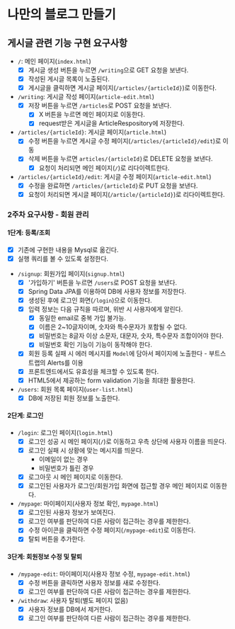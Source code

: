 # 나만의 블로그 만들기

## 게시글 관련 기능 구현 요구사항

- `/`: 메인 페이지(`index.html`)
    - [x] 게시글 생성 버튼을 누르면 `/writing`으로 GET 요청을 보낸다.
    - [x] 작성된 게시글 목록이 노출된다.
    - [x] 게시글을 클릭하면 게시글 페이지(`/articles/{articleId}`)로 이동한다.

- `/writing`: 게시글 작성 페이지(`article-edit.html`)
    - [x] 저장 버튼을 누르면 `/articles`로 POST 요청을 보낸다.
        - [x] X 버튼을 누르면 메인 페이지로 이동한다.
        - [x] request받은 게시글을 ArticleRespository에 저장한다.

- `/articles/{articleId}`: 게시글 페이지(`article.html`)
    - [x] 수정 버튼을 누르면 게시글 수정 페이지(`/articles/{articleId}/edit`)로 이동
    - [x] 삭제 버튼을 누르면 `articles/{articleId}`로 DELETE 요청을 보낸다.
        - [x] 요청이 처리되면 메인 페이지(`/`)로 리다이렉트한다.

- `/articles/{articleId}/edit`: 게시글 수정 페이지(`article-edit.html`)
    - [x] 수정을 완료하면 `/articles/{articleId}`로 PUT 요청을 보낸다.
    - [x] 요청이 처리되면 게시글 페이지(`/article/{articleId}`)로 리다이렉트한다.

### 2주차 요구사항 - 회원 관리

#### 1단계: 등록/조회

- [x] 기존에 구현한 내용을 Mysql로 옮긴다.
- [x] 실행 쿼리를 볼 수 있도록 설정한다.

- `/signup`: 회원가입 페이지(`signup.html`)
    - [x] '가입하기' 버튼을 누르면 `/users`로 POST 요청을 보낸다.
    - [x] Spring Data JPA를 이용하여 DB에 사용자 정보를 저장한다.
    - [x] 생성된 후에 로그인 화면(`/login`)으로 이동한다.
    - [x] 입력 정보는 다음 규칙을 따르며, 위반 시 사용자에게 알린다.
        - [x] 동일한 email로 중복 가입 불가능.
        - [x] 이름은 2~10글자이며, 숫자와 특수문자가 포함될 수 없다.
        - [x] 비밀번호는 8글자 이상 소문자, 대문자, 숫자, 특수문자 조합이어야 한다.
        - [x] 비밀번호 확인 기능이 기능이 동작해야 한다.
    - [x] 회원 등록 실패 시 에러 메시지를 `Model`에 담아서 페이지에 노출한다 - 부트스트랩의 Alerts를 이용
    - [x] 프론트엔드에서도 유효성을 체크할 수 있도록 한다.
    - [x] HTML5에서 제공하는 form validation 기능을 최대한 활용한다.
    
- `/users`: 회원 목록 페이지(`user-list.html`)
    - [x] DB에 저장된 회원 정보를 노출한다.

#### 2단계: 로그인

- `/login`: 로그인 페이지(`login.html`)
    - [x] 로그인 성공 시 메인 페이지(`/`)로 이동하고 우측 상단에 사용자 이름을 띄운다.
    - [x] 로그인 실패 시 상황에 맞는 메시지를 띄운다.
        - 이메일이 없는 경우
        - 비밀번호가 틀린 경우
    - [x] 로그아웃 시 메인 페이지로 이동한다.
    - [x] 로그인된 사용자가 로그인/회원가입 화면에 접근할 경우 메인 페이지로 이동한다.

- `/mypage`: 마이페이지(사용자 정보 확인, `mypage.html`)
    - [x] 로그인된 사용자 정보가 보여진다.
    - [x] 로그인 여부를 판단하여 다른 사람이 접근하는 경우를 제한한다.
    - [x] 수정 아이콘을 클릭하면 수정 페이지(`/mypage-edit`)로 이동한다.
    - [x] 탈퇴 버튼을 추가한다.

#### 3단계: 회원정보 수정 및 탈퇴

- `/mypage-edit`: 마이페이지(사용자 정보 수정, `mypage-edit.html`)
    - [x] 수정 버튼을 클릭하면 사용자 정보를 새로 수정한다.
    - [x] 로그인 여부를 판단하여 다른 사람이 접근하는 경우를 제한한다.

- `/withdraw`: 사용자 탈퇴(별도 페이지 없음)
    - [x] 사용자 정보를 DB에서 제거한다.
    - [x] 로그인 여부를 판단하여 다른 사람이 접근하는 경우를 제한한다.
